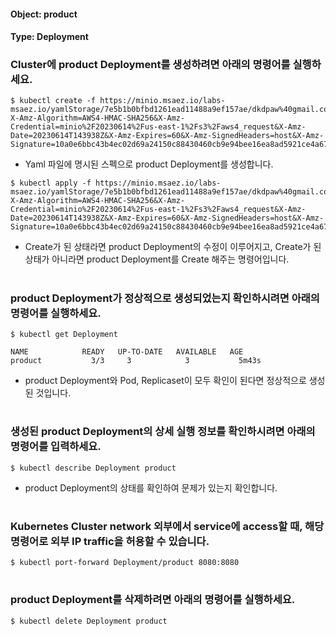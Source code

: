 
#### Object: product
#### Type: Deployment

### Cluster에 product Deployment를 생성하려면 아래의 명령어를 실행하세요.

```
$ kubectl create -f https://minio.msaez.io/labs-msaez.io/yamlStorage/7e5b1b0bfbd1261ead11488a9ef157ae/dkdpaw%40gmail.com/Deployment/product.yaml?X-Amz-Algorithm=AWS4-HMAC-SHA256&X-Amz-Credential=minio%2F20230614%2Fus-east-1%2Fs3%2Faws4_request&X-Amz-Date=20230614T143938Z&X-Amz-Expires=60&X-Amz-SignedHeaders=host&X-Amz-Signature=10a0e6bbc43b4ec02d69a24150c88430460cb9e94bee16ea8ad5921ce4a677bc
```
- Yaml 파일에 명시된 스펙으로 product Deployment를 생성합니다.

```
$ kubectl apply -f https://minio.msaez.io/labs-msaez.io/yamlStorage/7e5b1b0bfbd1261ead11488a9ef157ae/dkdpaw%40gmail.com/Deployment/product.yaml?X-Amz-Algorithm=AWS4-HMAC-SHA256&X-Amz-Credential=minio%2F20230614%2Fus-east-1%2Fs3%2Faws4_request&X-Amz-Date=20230614T143938Z&X-Amz-Expires=60&X-Amz-SignedHeaders=host&X-Amz-Signature=10a0e6bbc43b4ec02d69a24150c88430460cb9e94bee16ea8ad5921ce4a677bc
```
- Create가 된 상태라면 product Deployment의 수정이 이루어지고, Create가 된 상태가 아니라면 product Deployment를 Create 해주는 명령어입니다.  
#

### product Deployment가 정상적으로 생성되었는지 확인하시려면 아래의 명령어를 실행하세요.

```
$ kubectl get Deployment

NAME            READY   UP-TO-DATE   AVAILABLE   AGE
product           3/3     3            3           5m43s

```
- product Deployment와 Pod, Replicaset이 모두 확인이 된다면 정상적으로 생성된 것입니다.
#

### 생성된 product Deployment의 상세 실행 정보를 확인하시려면 아래의 명령어를 입력하세요.

```
$ kubectl describe Deployment product
```
- product Deployment의 상태를 확인하여 문제가 있는지 확인합니다. 
#

### Kubernetes Cluster network 외부에서 service에 access할 때, 해당 명령어로 외부 IP traffic을 허용할 수 있습니다.

```
$ kubectl port-forward Deployment/product 8080:8080
```
#

### product Deployment를 삭제하려면 아래의 명령어를 실행하세요.

```
$ kubectl delete Deployment product
```
#

